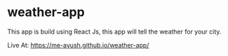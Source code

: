 # weather-app
This app is build using React Js, this app will tell the weather for your city.

Live At: https://me-ayush.github.io/weather-app/
